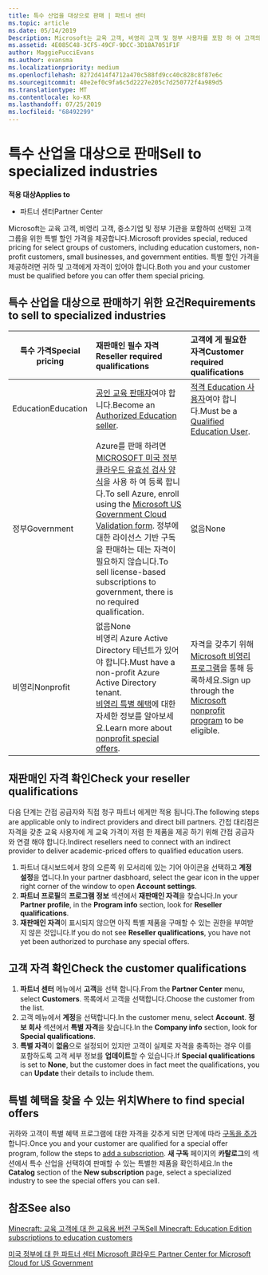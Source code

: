 ```yaml
---
title: 특수 산업을 대상으로 판매 | 파트너 센터
ms.topic: article
ms.date: 05/14/2019
Description: Microsoft는 교육 고객, 비영리 고객 및 정부 사용자를 포함 하 여 고객의 선택 그룹에 대 한 특별 하 고 줄어든 가격 책정을 제공 합니다.
ms.assetid: 4E085C48-3CF5-49CF-9DCC-3D18A7051F1F
author: MaggiePucciEvans
ms.author: evansma
ms.localizationpriority: medium
ms.openlocfilehash: 8272d414f4712a470c588fd9cc40c828c8f87e6c
ms.sourcegitcommit: 40e2ef0c9fa6c5d2227e205c7d250772f4a989d5
ms.translationtype: MT
ms.contentlocale: ko-KR
ms.lasthandoff: 07/25/2019
ms.locfileid: "68492299"
---
```

# <a name="sell-to-specialized-industries"></a><span data-ttu-id="c6e41-103">특수 산업을 대상으로 판매</span><span class="sxs-lookup"><span data-stu-id="c6e41-103">Sell to specialized industries</span></span>

<span data-ttu-id="c6e41-104">**적용 대상**</span><span class="sxs-lookup"><span data-stu-id="c6e41-104">**Applies to**</span></span>

-  <span data-ttu-id="c6e41-105">파트너 센터</span><span class="sxs-lookup"><span data-stu-id="c6e41-105">Partner Center</span></span>

<span data-ttu-id="c6e41-106">Microsoft는 교육 고객, 비영리 고객, 중소기업 및 정부 기관을 포함하여 선택된 고객 그룹을 위한 특별 할인 가격을 제공합니다.</span><span class="sxs-lookup"><span data-stu-id="c6e41-106">Microsoft provides special, reduced pricing for select groups of customers, including education customers, non-profit customers, small businesses, and government entities.</span></span> <span data-ttu-id="c6e41-107">특별 할인 가격을 제공하려면 귀하 및 고객에게 자격이 있어야 합니다.</span><span class="sxs-lookup"><span data-stu-id="c6e41-107">Both you and your customer must be qualified before you can offer them special pricing.</span></span> 

## <a name="requirements-to-sell-to-specialized-industries"></a><span data-ttu-id="c6e41-108">특수 산업을 대상으로 판매하기 위한 요건</span><span class="sxs-lookup"><span data-stu-id="c6e41-108">Requirements to sell to specialized industries</span></span>

|<span data-ttu-id="c6e41-109">**특수 가격**</span><span class="sxs-lookup"><span data-stu-id="c6e41-109">**Special pricing**</span></span>   |<span data-ttu-id="c6e41-110">**재판매인 필수 자격**</span><span class="sxs-lookup"><span data-stu-id="c6e41-110">**Reseller required qualifications**</span></span>   |<span data-ttu-id="c6e41-111">**고객에 게 필요한 자격**</span><span class="sxs-lookup"><span data-stu-id="c6e41-111">**Customer required qualifications**</span></span>   |
|----------------------------|:---------------------------------|:------------------------------------------|
|<span data-ttu-id="c6e41-112">Education</span><span class="sxs-lookup"><span data-stu-id="c6e41-112">Education</span></span>   |<span data-ttu-id="c6e41-113">[공인 교육 판매자](https://www.mepn.com)여야 합니다.</span><span class="sxs-lookup"><span data-stu-id="c6e41-113">Become an [Authorized Education seller](https://www.mepn.com).</span></span>   | <span data-ttu-id="c6e41-114">[적격 Education 사용자](https://www.microsoftvolumelicensing.com/DocumentSearch.aspx?Mode=3&DocumentTypeId=7)여야 합니다.</span><span class="sxs-lookup"><span data-stu-id="c6e41-114">Must be a [Qualified Education User](https://www.microsoftvolumelicensing.com/DocumentSearch.aspx?Mode=3&DocumentTypeId=7).</span></span>   |
|<span data-ttu-id="c6e41-115">정부</span><span class="sxs-lookup"><span data-stu-id="c6e41-115">Government</span></span>   |<span data-ttu-id="c6e41-116">Azure를 판매 하려면 [MICROSOFT 미국 정부 클라우드 유효성 검사 양식](https://azuregov.microsoft.com/csp)을 사용 하 여 등록 합니다.</span><span class="sxs-lookup"><span data-stu-id="c6e41-116">To sell Azure, enroll using the [Microsoft US Government Cloud Validation form](https://azuregov.microsoft.com/csp).</span></span> <span data-ttu-id="c6e41-117">정부에 대한 라이선스 기반 구독을 판매하는 데는 자격이 필요하지 않습니다.</span><span class="sxs-lookup"><span data-stu-id="c6e41-117">To sell license-based subscriptions to government, there is no required qualification.</span></span>|   <span data-ttu-id="c6e41-118">없음</span><span class="sxs-lookup"><span data-stu-id="c6e41-118">None</span></span>|
|<span data-ttu-id="c6e41-119">비영리</span><span class="sxs-lookup"><span data-stu-id="c6e41-119">Nonprofit</span></span>  |<span data-ttu-id="c6e41-120">없음</span><span class="sxs-lookup"><span data-stu-id="c6e41-120">None</span></span><br><span data-ttu-id="c6e41-121">비영리 Azure Active Directory 테넌트가 있어야 합니다.</span><span class="sxs-lookup"><span data-stu-id="c6e41-121">Must have a non-profit Azure Active Directory tenant.</span></span><br><span data-ttu-id="c6e41-122">[비영리 특별 혜택](https://assetsprod.microsoft.com/mpn/en-us/nonprofit-skus-in-csp-faq.pdf)에 대한 자세한 정보를 알아보세요.</span><span class="sxs-lookup"><span data-stu-id="c6e41-122">Learn more about [nonprofit special offers](https://assetsprod.microsoft.com/mpn/en-us/nonprofit-skus-in-csp-faq.pdf).</span></span>   |<span data-ttu-id="c6e41-123">자격을 갖추기 위해 [Microsoft 비영리 프로그램](https://nonprofit.microsoft.com/#/register)을 통해 등록하세요.</span><span class="sxs-lookup"><span data-stu-id="c6e41-123">Sign up through the [Microsoft nonprofit program](https://nonprofit.microsoft.com/#/register) to be eligible.</span></span>   |


## <a name="check-your-reseller-qualifications"></a><span data-ttu-id="c6e41-124">재판매인 자격 확인</span><span class="sxs-lookup"><span data-stu-id="c6e41-124">Check your reseller qualifications</span></span>

<span data-ttu-id="c6e41-125">다음 단계는 간접 공급자와 직접 청구 파트너 에게만 적용 됩니다.</span><span class="sxs-lookup"><span data-stu-id="c6e41-125">The following steps are applicable only to indirect providers and direct bill partners.</span></span> <span data-ttu-id="c6e41-126">간접 대리점은 자격을 갖춘 교육 사용자에 게 교육 가격이 저렴 한 제품을 제공 하기 위해 간접 공급자와 연결 해야 합니다.</span><span class="sxs-lookup"><span data-stu-id="c6e41-126">Indirect resellers need to connect with an indirect provider to deliver academic-priced offers to qualified education users.</span></span> 

1.  <span data-ttu-id="c6e41-127">파트너 대시보드에서 창의 오른쪽 위 모서리에 있는 기어 아이콘을 선택하고 **계정 설정**을 엽니다.</span><span class="sxs-lookup"><span data-stu-id="c6e41-127">In your partner dasbhoard, select the gear icon in the upper right corner of the window to open **Account settings**.</span></span>
2.  <span data-ttu-id="c6e41-128">**파트너 프로필**의 **프로그램 정보** 섹션에서 **재판매인 자격**을 찾습니다.</span><span class="sxs-lookup"><span data-stu-id="c6e41-128">In your **Partner profile**, in the **Program info** section, look for **Reseller qualifications**.</span></span>
3.  <span data-ttu-id="c6e41-129">**재판매인 자격**이 표시되지 않으면 아직 특별 제품을 구매할 수 있는 권한을 부여받지 않은 것입니다.</span><span class="sxs-lookup"><span data-stu-id="c6e41-129">If you do not see **Reseller qualifications**, you have not yet been authorized to purchase any special offers.</span></span>

## <a name="check-the-customer-qualifications"></a><span data-ttu-id="c6e41-130">고객 자격 확인</span><span class="sxs-lookup"><span data-stu-id="c6e41-130">Check the customer qualifications</span></span>

1.  <span data-ttu-id="c6e41-131">**파트너 센터** 메뉴에서 **고객**을 선택 합니다.</span><span class="sxs-lookup"><span data-stu-id="c6e41-131">From the **Partner Center** menu, select **Customers**.</span></span> <span data-ttu-id="c6e41-132">목록에서 고객을 선택합니다.</span><span class="sxs-lookup"><span data-stu-id="c6e41-132">Choose the customer from the list.</span></span>
2.  <span data-ttu-id="c6e41-133">고객 메뉴에서 **계정**을 선택합니다.</span><span class="sxs-lookup"><span data-stu-id="c6e41-133">In the customer menu, select **Account**.</span></span> <span data-ttu-id="c6e41-134">**정보 회사** 섹션에서 **특별 자격**을 찾습니다.</span><span class="sxs-lookup"><span data-stu-id="c6e41-134">In the **Company info** section, look for **Special qualifications**.</span></span>
3.  <span data-ttu-id="c6e41-135">**특별 자격**이 **없음**으로 설정되어 있지만 고객이 실제로 자격을 충족하는 경우 이를 포함하도록 고객 세부 정보를 **업데이트**할 수 있습니다.</span><span class="sxs-lookup"><span data-stu-id="c6e41-135">If **Special qualifications** is set to **None**, but the customer does in fact meet the qualifications, you can **Update** their details to include them.</span></span>

## <a name="where-to-find-special-offers"></a><span data-ttu-id="c6e41-136">특별 혜택을 찾을 수 있는 위치</span><span class="sxs-lookup"><span data-stu-id="c6e41-136">Where to find special offers</span></span>

<span data-ttu-id="c6e41-137">귀하와 고객이 특별 혜택 프로그램에 대한 자격을 갖추게 되면 단계에 따라 [구독을 추가](create-a-new-subscription.md)합니다.</span><span class="sxs-lookup"><span data-stu-id="c6e41-137">Once you and your customer are qualified for a special offer program, follow the steps to [add a subscription](create-a-new-subscription.md).</span></span> <span data-ttu-id="c6e41-138">**새 구독** 페이지의 **카탈로그**의 섹션에서 특수 산업을 선택하여 판매할 수 있는 특별한 제품을 확인하세요.</span><span class="sxs-lookup"><span data-stu-id="c6e41-138">In the **Catalog** section of the **New subscription** page, select a specialized industry to see the special offers you can sell.</span></span>

## <a name="see-also"></a><span data-ttu-id="c6e41-139">참조</span><span class="sxs-lookup"><span data-stu-id="c6e41-139">See also</span></span>

[<span data-ttu-id="c6e41-140">Minecraft: 교육 고객에 대 한 교육용 버전 구독</span><span class="sxs-lookup"><span data-stu-id="c6e41-140">Sell Minecraft: Education Edition subscriptions to education customers</span></span>](minecraft-subscriptions.md)

[<span data-ttu-id="c6e41-141">미국 정부에 대 한 파트너 센터 Microsoft 클라우드</span><span class="sxs-lookup"><span data-stu-id="c6e41-141"> Partner Center for Microsoft Cloud for US Government</span></span>](partner-center-for-microsoft-us-govt-cloud.md)


 

 

 



